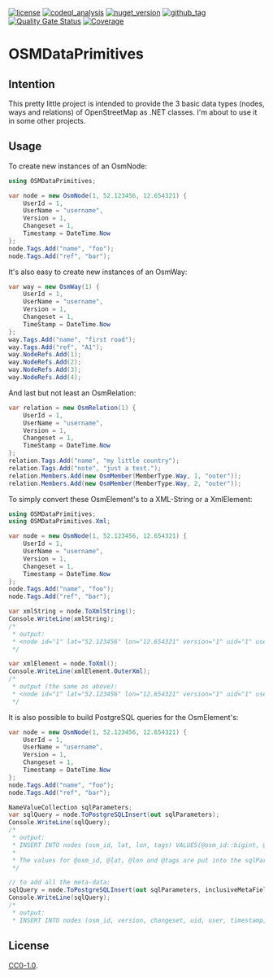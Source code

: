 [![license](https://img.shields.io/github/license/ringostarr80/OSMDataPrimitives.NET)](LICENSE)
[![codeql_analysis](https://img.shields.io/github/actions/workflow/status/ringostarr80/OSMDataPrimitives.NET/github-code-scanning/codeql)](https://github.com/ringostarr80/OSMDataPrimitives.NET/actions/workflows/github-code-scanning/codeql)
[![nuget_version](https://img.shields.io/nuget/v/OSMDataPrimitives)](https://www.nuget.org/packages/OSMDataPrimitives)
[![github_tag](https://img.shields.io/github/v/tag/ringostarr80/OSMDataPrimitives.NET?sort=semver)](https://github.com/ringostarr80/OSMDataPrimitives.NET/tags)
[![Quality Gate Status](https://sonarcloud.io/api/project_badges/measure?project=ringostarr80_OSMDataPrimitives.NET&metric=alert_status)](https://sonarcloud.io/summary/new_code?id=ringostarr80_OSMDataPrimitives.NET)
[![Coverage](https://sonarcloud.io/api/project_badges/measure?project=ringostarr80_OSMDataPrimitives.NET&metric=coverage)](https://sonarcloud.io/summary/new_code?id=ringostarr80_OSMDataPrimitives.NET)

# OSMDataPrimitives

## Intention
This pretty little project is intended to provide the 3 basic data types (nodes, ways and relations) of OpenStreetMap as .NET classes.
I'm about to use it in some other projects.

## Usage
To create new instances of an OsmNode:

```C#
using OSMDataPrimitives;

var node = new OsmNode(1, 52.123456, 12.654321) {
	UserId = 1,
	UserName = "username",
	Version = 1,
	Changeset = 1,
	Timestamp = DateTime.Now
};
node.Tags.Add("name", "foo");
node.Tags.Add("ref", "bar");
```

It's also easy to create new instances of an OsmWay:

```C#
var way = new OsmWay(1) {
	UserId = 1,
	UserName = "username",
	Version = 1,
	Changeset = 1,
	TimeStamp = DateTime.Now
};
way.Tags.Add("name", "first road");
way.Tags.Add("ref", "A1");
way.NodeRefs.Add(1);
way.NodeRefs.Add(2);
way.NodeRefs.Add(3);
way.NodeRefs.Add(4);
```

And last but not least an OsmRelation:

```C#
var relation = new OsmRelation(1) {
	UserId = 1,
	UserName = "username",
	Version = 1,
	Changeset = 1,
	TimeStamp = DateTime.Now
};
relation.Tags.Add("name", "my little country");
relation.Tags.Add("note", "just a test.");
relation.Members.Add(new OsmMember(MemberType.Way, 1, "outer"));
relation.Members.Add(new OsmMember(MemberType.Way, 2, "outer"));
```

To simply convert these OsmElement's to a XML-String or a XmlElement:

```C#
using OSMDataPrimitives;
using OSMDataPrimitives.Xml;

var node = new OsmNode(1, 52.123456, 12.654321) {
	UserId = 1,
	UserName = "username",
	Version = 1,
	Changeset = 1,
	Timestamp = DateTime.Now
};
node.Tags.Add("name", "foo");
node.Tags.Add("ref", "bar");

var xmlString = node.ToXmlString();
Console.WriteLine(xmlString);
/*
 * output:
 * <node id="1" lat="52.123456" lon="12.654321" version="1" uid="1" user="username" changeset="1" timestamp="2017-01-31T12:34:17Z"><tag k="name" v="foo" /><tag k="ref" v="bar" /></node>
 */

var xmlElement = node.ToXml();
Console.WriteLine(xmlElement.OuterXml);
/*
 * output (the same as above):
 * <node id="1" lat="52.123456" lon="12.654321" version="1" uid="1" user="username" changeset="1" timestamp="2017-01-31T12:36:09Z"><tag k="name" v="foo" /><tag k="ref" v="bar" /></node>
 */
```

It is also possible to build PostgreSQL queries for the OsmElement's:

```C#
var node = new OsmNode(1, 52.123456, 12.654321) {
	UserId = 1,
	UserName = "username",
	Version = 1,
	Changeset = 1,
	Timestamp = DateTime.Now
};
node.Tags.Add("name", "foo");
node.Tags.Add("ref", "bar");

NameValueCollection sqlParameters;
var sqlQuery = node.ToPostgreSQLInsert(out sqlParameters);
Console.WriteLine(sqlQuery);
/*
 * output:
 * INSERT INTO nodes (osm_id, lat, lon, tags) VALUES(@osm_id::bigint, @lat::double precision, @lon::double precision, @tags::hstore)
 *
 * The values for @osm_id, @lat, @lon and @tags are put into the sqlParameters-variable.
 */

// to add all the meta-data:
sqlQuery = node.ToPostgreSQLInsert(out sqlParameters, inclusiveMetaFields: true);
Console.WriteLine(sqlQuery);
/*
 * output:
 * INSERT INTO nodes (osm_id, version, changeset, uid, user, timestamp, lat, lon, tags) VALUES(@osm_id::bigint, @version::bigint, @changeset::bigint, @uid::bigint, @user, TIMESTAMP @timestamp, @lat::double precision, @lon::double precision, @tags::hstore)
```

## License
[CC0-1.0](./LICENSE).
